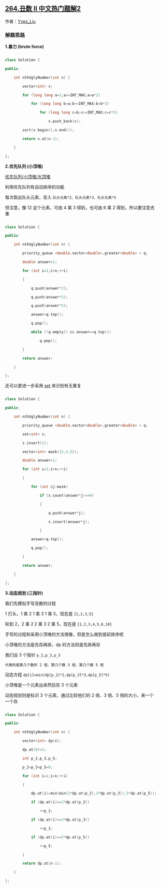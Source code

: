 ## [264.丑数 II 中文热门题解2](https://leetcode.cn/problems/ugly-number-ii/solutions/100000/bao-li-you-xian-dui-lie-xiao-ding-dui-dong-tai-gui)

作者：[Yves_Liu](https://leetcode.cn/u/Yves_Liu)

### 解题思路
**1.暴力 (brute force)**

```C++ []
class Solution {
public:
    int nthUglyNumber(int n) {
        vector<int> v;
        for (long long a=1;a<=INT_MAX;a=a*2)
            for (long long b=a;b<=INT_MAX;b=b*3)
                for (long long c=b;c<=INT_MAX;c=c*5)
                    v.push_back(c);
        sort(v.begin(),v.end());
        return v.at(n-1);
    }
};
```

**2.优先队列 (小顶堆)**
[优先队列/小顶堆/大顶堆](https://blog.csdn.net/weixin_36888577/article/details/79937886)
利用优先队列有自动排序的功能  
每次取出队头元素，存入 ```队头元素*2、队头元素*3、队头元素*5```
但注意，像 12 这个元素，可由 4 乘 3 得到，也可由 6 乘 2 得到，所以要注意去重
```C++ []
class Solution {
public:
    int nthUglyNumber(int n) {
        priority_queue <double,vector<double>,greater<double> > q;
        double answer=1;
        for (int i=1;i<n;++i)
        {
            q.push(answer*2);
            q.push(answer*3);
            q.push(answer*5);
            answer=q.top();
            q.pop();
            while (!q.empty() && answer==q.top())
                q.pop();
        }
        return answer;
    }
};
```

还可以更进一步采用 [set](https://www.cnblogs.com/ChinaHook/p/6985444.html) 来识别有无重复
```C++ []
class Solution {
public:
    int nthUglyNumber(int n) {
        priority_queue <double,vector<double>,greater<double> > q;
        set<int> s;
        s.insert(1);
        vector<int> mask({2,3,5});
        double answer=1;
        for (int i=1;i<n;++i)
        {
            for (int &j:mask)
                if (s.count(answer*j)==0)
                {
                    q.push(answer*j);
                    s.insert(answer*j);
                }
            answer=q.top();
            q.pop();
        }
        return answer;
    }
};
```

**3.动态规划 (三指针)**
我们先模拟手写丑数的过程  
1 打头，1 乘 2 1 乘 3 1 乘 5，现在是 `{1,2,3,5}`
轮到 2，2 乘 2 2 乘 3 2 乘 5，现在是 `{1,2,3,4,5,6,10}`
手写的过程和采用小顶堆的方法很像，但是怎么做到提前排序呢

小顶堆的方法是先存再排，dp 的方法则是先排再存
我们设 3 个指针 `p_2,p_3,p_5`
```代表的是第几个数的 2 倍、第几个数 3 倍、第几个数 5 倍```
动态方程 `dp[i]=min(dp[p_2]*2,dp[p_3]*3,dp[p_5]*5)`
小顶堆是一个元素出来然后存 3 个元素
动态规划则是标识 3 个元素，通过比较他们的 2 倍、3 倍、5 倍的大小，来一个一个存
```C++ []
class Solution {
public:
    int nthUglyNumber(int n) {
        vector<int> dp(n);
        dp.at(0)=1;
        int p_2,p_3,p_5;
        p_2=p_3=p_5=0;
        for (int i=1;i<n;++i)
        {
            dp.at(i)=min(min(2*dp.at(p_2),3*dp.at(p_3)),5*dp.at(p_5));
            if (dp.at(i)==2*dp.at(p_2))
                ++p_2;
            if (dp.at(i)==3*dp.at(p_3))
                ++p_3;
            if (dp.at(i)==5*dp.at(p_5))
                ++p_5;
        }
        return dp.at(n-1);
    }
};
```









